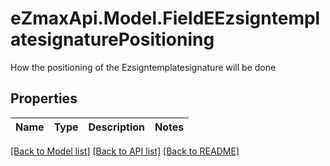# eZmaxApi.Model.FieldEEzsigntemplatesignaturePositioning
How the positioning of the Ezsigntemplatesignature will be done

## Properties

Name | Type | Description | Notes
------------ | ------------- | ------------- | -------------

[[Back to Model list]](../README.md#documentation-for-models) [[Back to API list]](../README.md#documentation-for-api-endpoints) [[Back to README]](../README.md)

